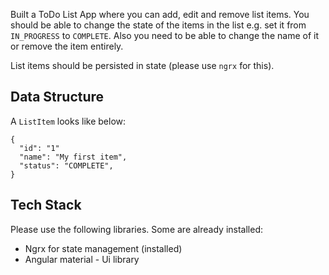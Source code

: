 

Built a ToDo List App where you can add, edit and remove list items. You should be able to change the state of the items in the list e.g. set it from `IN_PROGRESS` to `COMPLETE`. Also you need to be able to change the name of it or remove the item entirely.

List items should be persisted in state (please use `ngrx` for this). 


## Data Structure

A `ListItem` looks like below:

```
{
  "id": "1"
  "name": "My first item",
  "status": "COMPLETE",
}
```


## Tech Stack 

Please use the following libraries. Some are already installed:

- Ngrx for state management (installed)
- Angular material - Ui library
